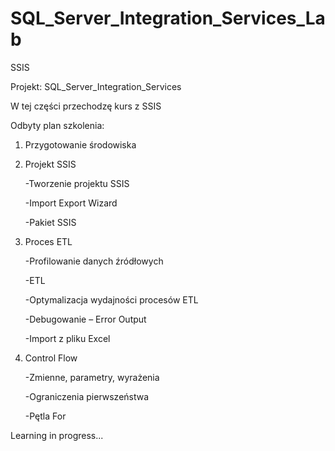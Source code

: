 # SQL_Server_Integration_Services_Lab
SSIS

Projekt: SQL_Server_Integration_Services

W tej części przechodzę kurs z SSIS

Odbyty plan szkolenia:

1) Przygotowanie środowiska
2) Projekt SSIS

   -Tworzenie projektu SSIS

   -Import Export Wizard

   -Pakiet SSIS

3) Proces ETL

   -Profilowanie danych źródłowych

   -ETL

   -Optymalizacja wydajności procesów ETL

   -Debugowanie – Error Output

   -Import z pliku Excel

4) Control Flow

   -Zmienne, parametry, wyrażenia

   -Ograniczenia pierwszeństwa

   -Pętla For

Learning in progress...